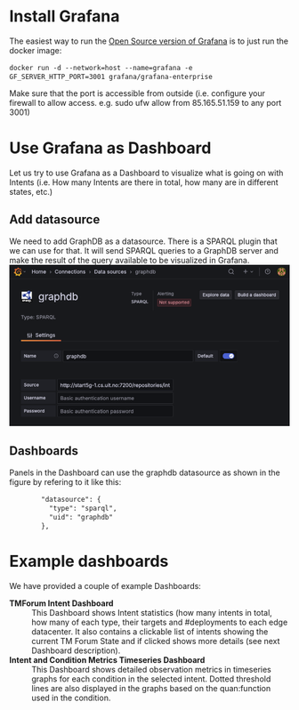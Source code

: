 # Install Grafana
The easiest way to run the [Open Source version of Grafana](https://grafana.com/grafana/download?pg=oss-graf&plcmt=hero-btn-1&platform=docker) is to just run the docker image:
```
docker run -d --network=host --name=grafana -e GF_SERVER_HTTP_PORT=3001 grafana/grafana-enterprise
```
Make sure that the port is accessible from outside (i.e. configure your firewall to allow access. e.g. sudo ufw allow from 85.165.51.159 to any port 3001)

# Use Grafana as Dashboard
Let us try to use Grafana as a Dashboard to visualize what is going on with Intents (i.e. How many Intents are there in total, how many are in different states, etc.)

## Add datasource
We need to add GraphDB as a datasource. There is a SPARQL plugin that we can use for that. It will send SPARQL queries to a GraphDB server and make the result of the query available to be visualized in Grafana.
![SPARQL plugin configuration](./SPARQL-plugin-config.png)

## Dashboards
Panels in the Dashboard can use the graphdb datasource as shown in the figure by refering to it like this:
```
        "datasource": {
          "type": "sparql",
          "uid": "graphdb"
        },

```

# Example dashboards
We have provided a couple of example Dashboards:

<dl>
  <dt><strong>TMForum Intent Dashboard</strong></dt>
  <dd>This Dashboard shows Intent statistics (how many intents in total, how many of each type, their targets and #deployments to each edge datacenter. It also contains a clickable list of intents showing the current TM Forum State and if clicked shows more details (see next Dashboard description).</dd>
  <dt><strong>Intent and Condition Metrics Timeseries Dashboard</strong></dt>
  <dd>This Dashboard shows detailed observation metrics in timeseries graphs for each condition in the selected intent. Dotted threshold lines are also displayed in the graphs based on the quan:function used in the condition.</dd>
</dl>


